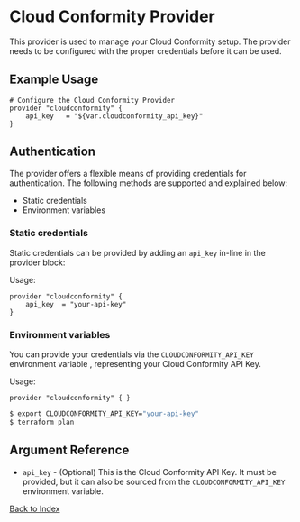 # Cloud Conformity Provider

This provider is used to manage your Cloud Conformity setup. The provider needs to be configured with the proper
credentials before it can be used.

## Example Usage
```hcl
# Configure the Cloud Conformity Provider
provider "cloudconformity" {
    api_key   = "${var.cloudconformity_api_key}"
}
```

## Authentication
The provider offers a flexible means of providing credentials for
authentication. The following methods are supported and explained below:

 - Static credentials
 - Environment variables

### Static credentials
Static credentials can be provided by adding an `api_key` in-line in the provider block:

Usage:
```hcl
provider "cloudconformity" {
    api_key  = "your-api-key"
}
```

### Environment variables
You can provide your credentials via the `CLOUDCONFORMITY_API_KEY` environment variable ,
representing your Cloud Conformity API Key.

Usage:
```hcl
provider "cloudconformity" { }
```

```bash
$ export CLOUDCONFORMITY_API_KEY="your-api-key"
$ terraform plan
```

## Argument Reference
 - `api_key` - (Optional) This is the Cloud Conformity API Key. It must be provided, but
   it can also be sourced from the `CLOUDCONFORMITY_API_KEY` environment variable.

[Back to Index](README.md)
